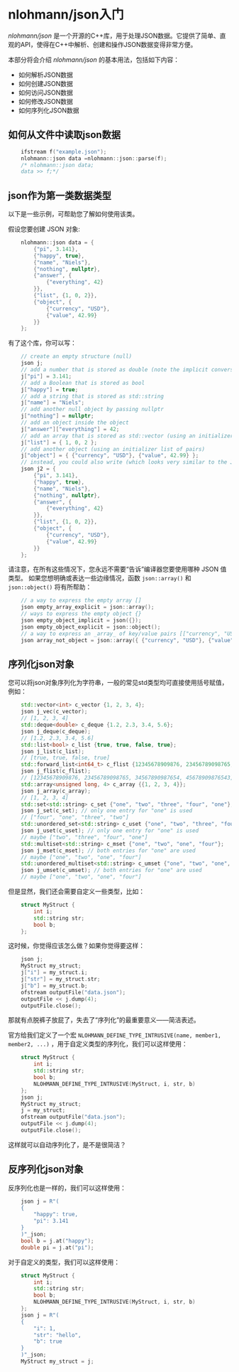 # nlohmann/json入门

*nlohmann/json* 是一个开源的C++库，用于处理JSON数据。它提供了简单、直观的API，使得在C++中解析、创建和操作JSON数据变得非常方便。

本部分将会介绍 *nlohmann/json* 的基本用法，包括如下内容：
- 如何解析JSON数据
- 如何创建JSON数据
- 如何访问JSON数据
- 如何修改JSON数据
- 如何序列化JSON数据

## 如何从文件中读取json数据

```cpp
    ifstream f("example.json");
    nlohmann::json data =nlohmann::json::parse(f);
    /* nlohmann::json data;
    data >> f;*/
```

## json作为第一类数据类型

以下是一些示例，可帮助您了解如何使用该类。

假设您要创建 JSON 对象:

```cpp
    nlohmann::json data = {
        {"pi", 3.141},
        {"happy", true},
        {"name", "Niels"},
        {"nothing", nullptr},
        {"answer", {
            {"everything", 42}
        }},
        {"list", {1, 0, 2}},
        {"object", {
            {"currency", "USD"},
            {"value", 42.99}
        }}
    };
```

有了这个库，你可以写：

```cpp
    // create an empty structure (null)
    json j;
    // add a number that is stored as double (note the implicit conversion of j to an object)
    j["pi"] = 3.141;
    // add a Boolean that is stored as bool
    j["happy"] = true;
    // add a string that is stored as std::string
    j["name"] = "Niels";
    // add another null object by passing nullptr
    j["nothing"] = nullptr;
    // add an object inside the object
    j["answer"]["everything"] = 42;
    // add an array that is stored as std::vector (using an initializer list)
    j["list"] = { 1, 0, 2 };
    // add another object (using an initializer list of pairs)
    j["object"] = { {"currency", "USD"}, {"value", 42.99} };
    // instead, you could also write (which looks very similar to the JSON above)
    json j2 = {
        {"pi", 3.141},
        {"happy", true},
        {"name", "Niels"},
        {"nothing", nullptr},
        {"answer", {
            {"everything", 42}
        }},
        {"list", {1, 0, 2}},
        {"object", {
            {"currency", "USD"},
            {"value", 42.99}
        }}
    };
```

请注意，在所有这些情况下，您永远不需要“告诉”编译器您要使用哪种 JSON 值类型。
如果您想明确或表达一些边缘情况，函数 `json::array()` 和 `json::object()` 将有所帮助：

```cpp
    // a way to express the empty array []
    json empty_array_explicit = json::array();
    // ways to express the empty object {}
    json empty_object_implicit = json({});
    json empty_object_explicit = json::object();
    // a way to express an _array_ of key/value pairs [["currency", "USD"], ["value", 42.99]]
    json array_not_object = json::array({ {"currency", "USD"}, {"value", 42.99} });
```

## 序列化json对象

您可以将json对象序列化为字符串，一般的常见std类型均可直接使用括号赋值，例如：

```cpp
    std::vector<int> c_vector {1, 2, 3, 4};
    json j_vec(c_vector);
    // [1, 2, 3, 4]
    std::deque<double> c_deque {1.2, 2.3, 3.4, 5.6};
    json j_deque(c_deque);
    // [1.2, 2.3, 3.4, 5.6]
    std::list<bool> c_list {true, true, false, true};
    json j_list(c_list);
    // [true, true, false, true]
    std::forward_list<int64_t> c_flist {12345678909876, 23456789098765, 34567890987654, 45678909876543};
    json j_flist(c_flist);
    // [12345678909876, 23456789098765, 34567890987654, 45678909876543]
    std::array<unsigned long, 4> c_array {{1, 2, 3, 4}};
    json j_array(c_array);
    // [1, 2, 3, 4]
    std::set<std::string> c_set {"one", "two", "three", "four", "one"};
    json j_set(c_set); // only one entry for "one" is used
    // ["four", "one", "three", "two"]
    std::unordered_set<std::string> c_uset {"one", "two", "three", "four", "one"};
    json j_uset(c_uset); // only one entry for "one" is used
    // maybe ["two", "three", "four", "one"]
    std::multiset<std::string> c_mset {"one", "two", "one", "four"};
    json j_mset(c_mset); // both entries for "one" are used
    // maybe ["one", "two", "one", "four"]
    std::unordered_multiset<std::string> c_umset {"one", "two", "one", "four"};
    json j_umset(c_umset); // both entries for "one" are used
    // maybe ["one", "two", "one", "four"]
```

但是显然，我们还会需要自定义一些类型，比如：

```cpp
    struct MyStruct {
        int i;
        std::string str;
        bool b;
    };
```

这时候，你觉得应该怎么做？如果你觉得要这样：

```cpp
    json j;
    MyStruct my_struct;
    j["i"] = my_struct.i;
    j["str"] = my_struct.str;
    j["b"] = my_struct.b;
    ofstream outputFile("data.json");
    outputFile << j.dump(4);
    outputFile.close();
```

那就有点脱裤子放屁了，失去了“序列化”的最重要意义——简洁表述。

官方给我们定义了一个宏 `NLOHMANN_DEFINE_TYPE_INTRUSIVE(name, member1, member2, ...)` ，用于自定义类型的序列化，我们可以这样使用：

```cpp
    struct MyStruct {
        int i;
        std::string str;
        bool b;
        NLOHMANN_DEFINE_TYPE_INTRUSIVE(MyStruct, i, str, b)
    };
    json j;
    MyStruct my_struct;
    j = my_struct;
    ofstream outputFile("data.json");
    outputFile << j.dump(4);
    outputFile.close();
```

这样就可以自动序列化了，是不是很简洁？

## 反序列化json对象

反序列化也是一样的，我们可以这样使用：

```cpp
    json j = R"(
    {
        "happy": true,
        "pi": 3.141
    }
    )"_json;
    bool b = j.at("happy");
    double pi = j.at("pi");
```

对于自定义的类型，我们可以这样使用：

```cpp
    struct MyStruct {
        int i;
        std::string str;
        bool b;
        NLOHMANN_DEFINE_TYPE_INTRUSIVE(MyStruct, i, str, b)
    };
    json j = R"(
    {
        "i": 1,
        "str": "hello",
        "b": true
    }
    )"_json;
    MyStruct my_struct = j;
```
